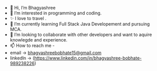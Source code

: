 - 👋 Hi, I’m Bhagyashree
- 👀 I’m interested in programming and coding.
- ✨ I love to travel .
- 🌱 I’m currently learning Full Stack Java Developement and pursuing MCA.
- 💞️ I’m looking to collaborate with other developers and want to aquire knowlegde and experience.
- 📫 How to reach me - 
- email -> bhagyashreebobhate15@gmail.com
-  linkedln -> (https://www.linkedin.com/in/bhagyashree-bobhate-989238226)


<!---
Bhagyashree1504/Bhagyashree1504 is a ✨ special ✨ repository because its `README.md` (this file) appears on your GitHub profile.
You can click the Preview link to take a look at your changes.
--->
